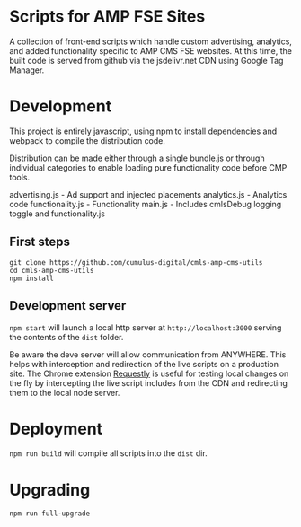 # Scripts for AMP FSE Sites

A collection of front-end scripts which handle custom advertising, analytics, and added functionality specific to AMP CMS FSE websites. At this time, the built code is served from github via the jsdelivr.net CDN using Google Tag Manager.

# Development

This project is entirely javascript, using npm to install dependencies and webpack to compile the distribution code.

Distribution can be made either through a single bundle.js or through individual categories to enable loading pure functionality code before CMP tools.

advertising.js - Ad support and injected placements
analytics.js - Analytics code
functionality.js - Functionality
main.js - Includes cmlsDebug logging toggle and functionality.js

## First steps

```
git clone https://github.com/cumulus-digital/cmls-amp-cms-utils
cd cmls-amp-cms-utils
npm install
```

## Development server

`npm start` will launch a local http server at `http://localhost:3000` serving the contents of the `dist` folder.

Be aware the deve server will allow communication from ANYWHERE. This helps with interception and redirection of the live scripts on a production site. The Chrome extension [Requestly](https://chrome.google.com/webstore/detail/requestly-open-source-htt/mdnleldcmiljblolnjhpnblkcekpdkpa) is useful for testing local changes on the fly by intercepting the live script includes from the CDN and redirecting them to the local node server.

# Deployment

`npm run build` will compile all scripts into the `dist` dir.

# Upgrading

`npm run full-upgrade`